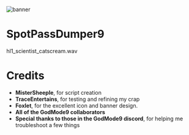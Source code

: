 ![banner](https://i.ibb.co/7zVmf7m/Spot-Pass-Dumper9-banner.png)
# SpotPassDumper9

hl1_scientist_catscream.wav

# Credits
* **MisterSheeple**, for script creation
* **TraceEntertains**, for testing and refining my crap
* **Foxlet**, for the excellent icon and banner design.
* **All of the GodMode9 collaborators**
* **Special thanks to those in the GodMode9 discord**, for helping me troubleshoot a few things
